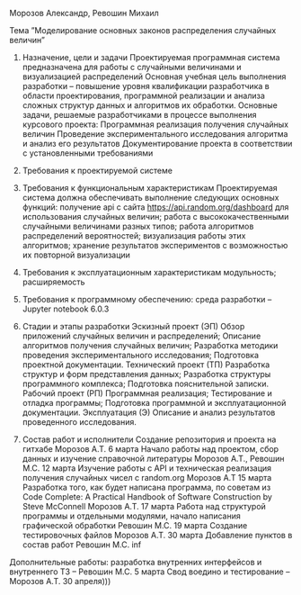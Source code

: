 Морозов Александр, Ревошин Михаил


Тема ”Моделирование основных законов распределения случайных величин”
1.    Назначение, цели и задачи
Проектируемая программная система предназначена для работы с случайными величинами и визуализацией распределений
Основная учебная цель выполнения разработки – повышение уровня квалификации разработчика в области проектирования, программной реализации и анализа сложных структур данных и алгоритмов их обработки.
Основные задачи, решаемые разработчиками в процессе выполнения курсового проекта:
Программная реализация получения случайных величин
Проведение экспериментального исследования алгоритма и анализ его результатов
Документирование проекта в соответствии с установленными требованиями
2. Требования к проектируемой системе
1. Требования к функциональным характеристикам
Проектируемая система должна обеспечивать выполнение следующих основных функций:
получение api с сайта https://api.random.org/dashboard для использования случайных величин;
работа с высококачественными случайными величинами разных типов;
работа алгоритмов распределений вероятностей;
визуализация работы этих алгоритмов;
хранение результатов экспериментов с возможностью их повторной визуализации
2.  Требования к эксплуатационным характеристикам
модульность;
расширяемость

3.  Требования к программному обеспечению:
среда разработки – Jupyter  notebook 6.0.3
3. Стадии и этапы разработки
Эскизный проект (ЭП)
Обзор приложений случайных величин и распределений;
Описание алгоритмов получения случайных величин;
Разработка методики проведения экспериментального исследования;
Подготовка проектной документации.
Технический проект (ТП)
Разработка структур и форм представления данных;
Разработка структуры программного комплекса;
Подготовка пояснительной записки.
Рабочий проект (РП)
Программная реализация;
Тестирование и отладка программы;
Подготовка программной и эксплуатационной документации.
Эксплуатация (Э)
Описание и анализ результатов проведенного исследования.
4. Состав работ и исполнители
Создание репозитория и проекта на гитхабе Морозов А.Т. 6 марта
Начало работы над проектом, сбор данных и изучение справочной литературы Морозов А.Т., Ревошин М.С. 12 марта
Изучение работы с API и техническая реализация получения случайных чисел с random.org Морозов А.Т 15 марта
Разработка того, как будет написана программа, по советам из Code Complete: A Practical Handbook of Software Construction by Steve McConnell Морозов А.Т. 17 марта
Работа над структурой программы и отдельными модулями, начало написания графической обработки Ревошин М.С. 19 марта
Создание тестировочных файлов Морозов А.Т. 30 марта
Добавление пунктов в состав работ Ревошин М.С. inf

Дополнительные работы:
разработка внутренних интерфейсов и внутреннего ТЗ – Ревошин М.С. 5 марта
 Свод воедино и тестирование – Морозов А.Т. 30 апреля)))

